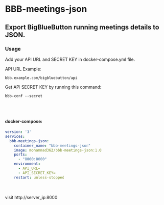 # BBB-meetings-json
## Export BigBlueButton running meetings details to JSON.

### Usage

Add your API URL and SECRET KEY in docker-compose.yml file.  

API URL Example:
```
bbb.example.com/bigbluebutton/api
```

Get API SECRET KEY by running this command:
```
bbb-conf --secret
```

<br /><br />
#### docker-compose:
```yaml
version: '3' 
services: 
  bbb-meetings-json:
    container_name: "bbb-meetings-json"
    image: mohammad362/bbb-meetings-json:1.0
    ports:
      - "8000:8000"
    environment:
      - API_URL=
      - API_SECRET_KEY=
    restart: unless-stopped
```
<br /><br />
visit http://server_ip:8000

